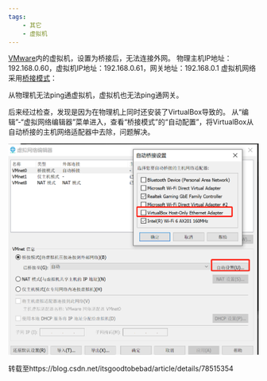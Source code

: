 ```yaml
---
tags:
    - 其它
    - 虚拟机
---
```


[VMware](https://so.csdn.net/so/search?q=VMware&spm=1001.2101.3001.7020)内的虚拟机，设置为桥接后，无法连接外网。
物理主机IP地址：192.168.0.60，虚拟机IP地址：192.168.0.61，网关地址：192.168.0.1
虚拟机网络采用[桥接模式](https://so.csdn.net/so/search?q=桥接模式&spm=1001.2101.3001.7020)：


从物理机无法ping通虚拟机，虚拟机也无法ping通网关。

后来经过检查，发现是因为在物理机上同时还安装了VirtualBox导致的。
从“编辑”-“虚拟网络编辑器”菜单进入，查看“桥接模式”的“自动配置”，将VirtualBox从自动桥接的主机网络适配器中去除，问题解决。

 ![image-20240117154639387](/img-post/开发/其它/虚拟机/VirtualBox导致Vmware的虚拟机桥接模式网络不通.assets/image-20240117154639387.png)

转载至https://blog.csdn.net/itsgoodtobebad/article/details/78515354